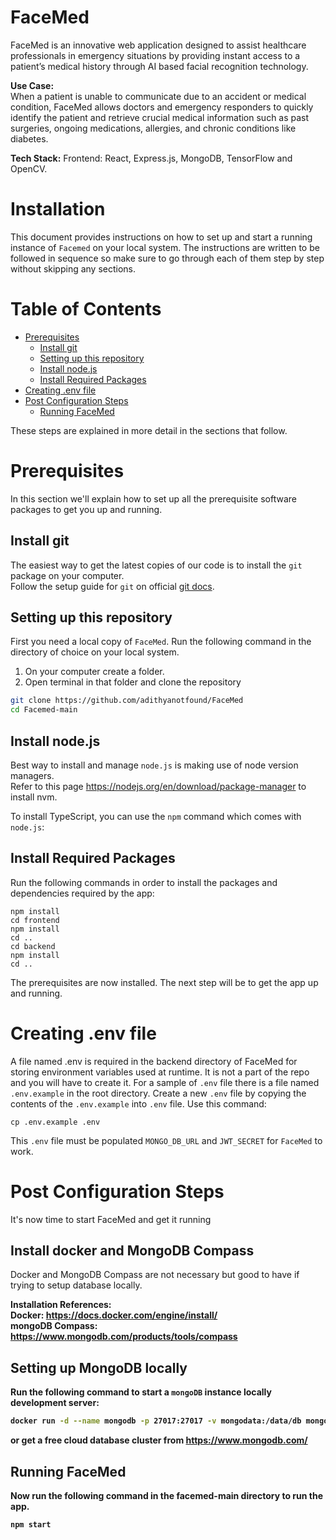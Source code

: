 # FaceMed

FaceMed is an innovative web application designed to assist healthcare professionals in emergency situations by providing instant access to a patient’s medical history through AI based facial recognition technology.

**Use Case:**  
When a patient is unable to communicate due to an accident or medical condition, FaceMed allows doctors and emergency responders to quickly identify the patient and retrieve crucial medical information such as past surgeries, ongoing medications, allergies, and chronic conditions like diabetes.

**Tech Stack:**
Frontend: React, Express.js, MongoDB, TensorFlow and OpenCV.

# Installation

This document provides instructions on how to set up and start a running instance of `Facemed` on your local system. The instructions are written to be followed in sequence so make sure to go through each of them step by step without skipping any sections.

# Table of Contents

<!-- toc -->
- [Prerequisites](#prerequisites)
  - [Install git](#install-git)
  - [Setting up this repository](#setting-up-this-repository)
  - [Install node.js](#install-nodejs)
  - [Install Required Packages](#install-required-packages)
- [Creating .env file](#creating-env-file)
- [Post Configuration Steps](#post-configuration-steps)
  - [Running FaceMed](#running-FaceMed)

<!-- tocstop -->

These steps are explained in more detail in the sections that follow.

# Prerequisites

In this section we'll explain how to set up all the prerequisite software packages to get you up and running.

## Install git

The easiest way to get the latest copies of our code is to install the `git` package on your computer. <br/>
Follow the setup guide for `git` on official [git docs](https://git-scm.com/downloads).

## Setting up this repository

First you need a local copy of `FaceMed`. Run the following command in the directory of choice on your local system.

1. On your computer create a folder.
2. Open terminal in that folder and clone the repository

```bash
git clone https://github.com/adithyanotfound/FaceMed
cd Facemed-main
```

## Install node.js

Best way to install and manage `node.js` is making use of node version managers. <br/>
Refer to this page https://nodejs.org/en/download/package-manager to install nvm.

To install TypeScript, you can use the `npm` command which comes with `node.js`:

## Install Required Packages

Run the following commands in order to install the packages and dependencies required by the app:

```
npm install
cd frontend
npm install
cd ..
cd backend
npm install
cd ..
```

The prerequisites are now installed. The next step will be to get the app up and running.

# Creating .env file

A file named .env is required in the backend directory of FaceMed for storing environment variables used at runtime. It is not a part of the repo and you will have to create it. For a sample of `.env` file there is a file named `.env.example` in the root directory. Create a new `.env` file by copying the contents of the `.env.example` into `.env` file. Use this command:

```
cp .env.example .env
```

This `.env` file must be populated `MONGO_DB_URL` and `JWT_SECRET` for `FaceMed` to work.

# Post Configuration Steps

It's now time to start FaceMed and get it running

## Install docker and MongoDB Compass

Docker and MongoDB Compass are not necessary but good to have if trying to setup database locally. <br/>

<b>Installation References:<b/> <br/>
Docker: https://docs.docker.com/engine/install/ <br/>
mongoDB Compass: https://www.mongodb.com/products/tools/compass

## Setting up MongoDB locally

Run the following command to start a `mongoDB` instance locally development server:

```bash
docker run -d --name mongodb -p 27017:27017 -v mongodata:/data/db mongo
```
or get a free cloud database cluster from https://www.mongodb.com/

## Running FaceMed

Now run the following command in the facemed-main directory to run the app.

```
npm start
```

<br/>
